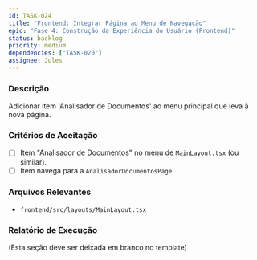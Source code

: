 ```yaml
---
id: TASK-024
title: "Frontend: Integrar Página ao Menu de Navegação"
epic: "Fase 4: Construção da Experiência do Usuário (Frontend)"
status: backlog
priority: medium
dependencies: ["TASK-020"]
assignee: Jules
---
```


### Descrição

Adicionar item 'Analisador de Documentos' ao menu principal que leva à nova página.

### Critérios de Aceitação

- [ ] Item "Analisador de Documentos" no menu de `MainLayout.tsx` (ou similar).
- [ ] Item navega para a `AnalisadorDocumentosPage`.

### Arquivos Relevantes

* `frontend/src/layouts/MainLayout.tsx`

### Relatório de Execução

(Esta seção deve ser deixada em branco no template)
